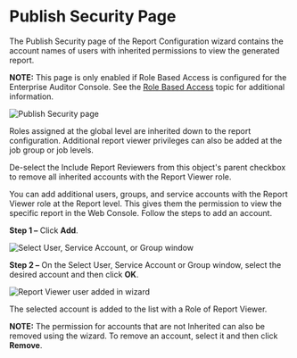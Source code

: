 # Publish Security Page

The Publish Security page of the Report Configuration wizard contains the account names of users
with inherited permissions to view the generated report.

**NOTE:** This page is only enabled if Role Based Access is configured for the Enterprise Auditor
Console. See the
[Role Based Access](/docs/accessanalyzer/11.6/admin/settings/access/rolebased/overview.md)
topic for additional information.

![Publish Security page](/img/product_docs/accessanalyzer/11.6/admin/report/wizard/publishsecurity.webp)

Roles assigned at the global level are inherited down to the report configuration. Additional report
viewer privileges can also be added at the job group or job levels.

De-select the Include Report Reviewers from this object's parent checkbox to remove all inherited
accounts with the Report Viewer role.

You can add additional users, groups, and service accounts with the Report Viewer role at the Report
level. This gives them the permission to view the specific report in the Web Console. Follow the
steps to add an account.

**Step 1 –** Click **Add**.

![Select User, Service Account, or Group window](/img/product_docs/accessanalyzer/11.6/admin/report/wizard/addreportviewer.webp)

**Step 2 –** On the Select User, Service Account or Group window, select the desired account and
then click **OK**.

![Report Viewer user added in wizard](/img/product_docs/accessanalyzer/11.6/admin/report/wizard/reportviewer.webp)

The selected account is added to the list with a Role of Report Viewer.

**NOTE:** The permission for accounts that are not Inherited can also be removed using the wizard.
To remove an account, select it and then click **Remove**.

